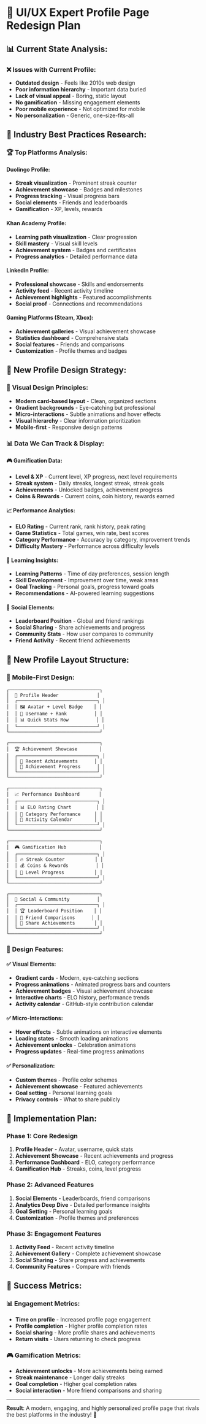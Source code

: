 # 🎨 UI/UX Expert Profile Page Redesign Plan

## 📊 **Current State Analysis:**

### ❌ **Issues with Current Profile:**
- **Outdated design** - Feels like 2010s web design
- **Poor information hierarchy** - Important data buried
- **Lack of visual appeal** - Boring, static layout
- **No gamification** - Missing engagement elements
- **Poor mobile experience** - Not optimized for mobile
- **No personalization** - Generic, one-size-fits-all

## 🎯 **Industry Best Practices Research:**

### 🏆 **Top Platforms Analysis:**

#### **Duolingo Profile:**
- **Streak visualization** - Prominent streak counter
- **Achievement showcase** - Badges and milestones
- **Progress tracking** - Visual progress bars
- **Social elements** - Friends and leaderboards
- **Gamification** - XP, levels, rewards

#### **Khan Academy Profile:**
- **Learning path visualization** - Clear progression
- **Skill mastery** - Visual skill levels
- **Achievement system** - Badges and certificates
- **Progress analytics** - Detailed performance data

#### **LinkedIn Profile:**
- **Professional showcase** - Skills and endorsements
- **Activity feed** - Recent activity timeline
- **Achievement highlights** - Featured accomplishments
- **Social proof** - Connections and recommendations

#### **Gaming Platforms (Steam, Xbox):**
- **Achievement galleries** - Visual achievement showcase
- **Statistics dashboard** - Comprehensive stats
- **Social features** - Friends and comparisons
- **Customization** - Profile themes and badges

## 🚀 **New Profile Design Strategy:**

### 🎨 **Visual Design Principles:**
- **Modern card-based layout** - Clean, organized sections
- **Gradient backgrounds** - Eye-catching but professional
- **Micro-interactions** - Subtle animations and hover effects
- **Visual hierarchy** - Clear information prioritization
- **Mobile-first** - Responsive design patterns

### 📊 **Data We Can Track & Display:**

#### **🎮 Gamification Data:**
- **Level & XP** - Current level, XP progress, next level requirements
- **Streak system** - Daily streaks, longest streak, streak goals
- **Achievements** - Unlocked badges, achievement progress
- **Coins & Rewards** - Current coins, coin history, rewards earned

#### **📈 Performance Analytics:**
- **ELO Rating** - Current rank, rank history, peak rating
- **Game Statistics** - Total games, win rate, best scores
- **Category Performance** - Accuracy by category, improvement trends
- **Difficulty Mastery** - Performance across difficulty levels

#### **🎯 Learning Insights:**
- **Learning Patterns** - Time of day preferences, session length
- **Skill Development** - Improvement over time, weak areas
- **Goal Tracking** - Personal goals, progress toward goals
- **Recommendations** - AI-powered learning suggestions

#### **👥 Social Elements:**
- **Leaderboard Position** - Global and friend rankings
- **Social Sharing** - Share achievements and progress
- **Community Stats** - How user compares to community
- **Friend Activity** - Recent friend achievements

## 🎯 **New Profile Layout Structure:**

### 📱 **Mobile-First Design:**

```
┌─────────────────────────────────┐
│  🎯 Profile Header              │
│  ┌─────────────────────────────┐ │
│  │ 🖼️ Avatar + Level Badge    │ │
│  │ 👤 Username + Rank          │ │
│  │ 📊 Quick Stats Row          │ │
│  └─────────────────────────────┘ │
└─────────────────────────────────┘

┌─────────────────────────────────┐
│  🏆 Achievement Showcase        │
│  ┌─────────────────────────────┐ │
│  │ 🥇 Recent Achievements      │ │
│  │ 🎯 Achievement Progress      │ │
│  └─────────────────────────────┘ │
└─────────────────────────────────┘

┌─────────────────────────────────┐
│  📈 Performance Dashboard       │
│  ┌─────────────────────────────┐ │
│  │ 📊 ELO Rating Chart         │ │
│  │ 🎯 Category Performance     │ │
│  │ 📅 Activity Calendar        │ │
│  └─────────────────────────────┘ │
└─────────────────────────────────┘

┌─────────────────────────────────┐
│  🎮 Gamification Hub            │
│  ┌─────────────────────────────┐ │
│  │ 🔥 Streak Counter           │ │
│  │ 💰 Coins & Rewards          │ │
│  │ 🏅 Level Progress           │ │
│  └─────────────────────────────┘ │
└─────────────────────────────────┘

┌─────────────────────────────────┐
│  👥 Social & Community          │
│  ┌─────────────────────────────┐ │
│  │ 🏆 Leaderboard Position    │ │
│  │ 👥 Friend Comparisons      │ │
│  │ 📱 Share Achievements       │ │
│  └─────────────────────────────┘ │
└─────────────────────────────────┘
```

### 🎨 **Design Features:**

#### **✅ Visual Elements:**
- **Gradient cards** - Modern, eye-catching sections
- **Progress animations** - Animated progress bars and counters
- **Achievement badges** - Visual achievement showcase
- **Interactive charts** - ELO history, performance trends
- **Activity calendar** - GitHub-style contribution calendar

#### **✅ Micro-Interactions:**
- **Hover effects** - Subtle animations on interactive elements
- **Loading states** - Smooth loading animations
- **Achievement unlocks** - Celebration animations
- **Progress updates** - Real-time progress animations

#### **✅ Personalization:**
- **Custom themes** - Profile color schemes
- **Achievement showcase** - Featured achievements
- **Goal setting** - Personal learning goals
- **Privacy controls** - What to share publicly

## 🚀 **Implementation Plan:**

### **Phase 1: Core Redesign**
1. **Profile Header** - Avatar, username, quick stats
2. **Achievement Showcase** - Recent achievements and progress
3. **Performance Dashboard** - ELO, category performance
4. **Gamification Hub** - Streaks, coins, level progress

### **Phase 2: Advanced Features**
1. **Social Elements** - Leaderboards, friend comparisons
2. **Analytics Deep Dive** - Detailed performance insights
3. **Goal Setting** - Personal learning goals
4. **Customization** - Profile themes and preferences

### **Phase 3: Engagement Features**
1. **Activity Feed** - Recent activity timeline
2. **Achievement Gallery** - Complete achievement showcase
3. **Social Sharing** - Share progress and achievements
4. **Community Features** - Compare with friends

## 🎯 **Success Metrics:**

### **📊 Engagement Metrics:**
- **Time on profile** - Increased profile page engagement
- **Profile completion** - Higher profile completion rates
- **Social sharing** - More profile shares and achievements
- **Return visits** - Users returning to check progress

### **🎮 Gamification Metrics:**
- **Achievement unlocks** - More achievements being earned
- **Streak maintenance** - Longer daily streaks
- **Goal completion** - Higher goal completion rates
- **Social interaction** - More friend comparisons and sharing

---

**Result**: A modern, engaging, and highly personalized profile page that rivals the best platforms in the industry! 🎉
